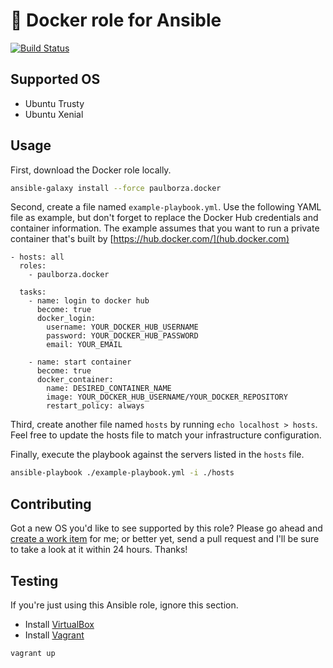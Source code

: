 # &#128011; Docker role for Ansible

[![Build Status](https://img.shields.io/travis/paulborza/ansible-docker-role/master.svg?style=flat)](https://travis-ci.org/paulborza/ansible-docker-role)

## Supported OS

- Ubuntu Trusty
- Ubuntu Xenial

## Usage

First, download the Docker role locally.

```bash
ansible-galaxy install --force paulborza.docker
```

Second, create a file named `example-playbook.yml`. Use the following YAML file as example, but don't forget to replace the Docker Hub credentials and container information. The example assumes that you want to run a private container that's built by [https://hub.docker.com/](hub.docker.com)

```
- hosts: all
  roles:
    - paulborza.docker

  tasks:
    - name: login to docker hub
      become: true
      docker_login:
        username: YOUR_DOCKER_HUB_USERNAME
        password: YOUR_DOCKER_HUB_PASSWORD
        email: YOUR_EMAIL

    - name: start container
      become: true
      docker_container:
        name: DESIRED_CONTAINER_NAME
        image: YOUR_DOCKER_HUB_USERNAME/YOUR_DOCKER_REPOSITORY
        restart_policy: always
```

Third, create another file named `hosts` by running `echo localhost > hosts`. Feel free to update the hosts file to match your infrastructure configuration.

Finally, execute the playbook against the servers listed in the `hosts` file.

```bash
ansible-playbook ./example-playbook.yml -i ./hosts
```

## Contributing

Got a new OS you'd like to see supported by this role?
Please go ahead and [create a work item](https://github.com/paulborza/ansible-docker-role/issues/new) for me; or better yet, send a pull request and I'll be sure to take a look at it within 24 hours. Thanks!

## Testing

If you're just using this Ansible role, ignore this section.

- Install [VirtualBox](https://www.virtualbox.org/)
- Install [Vagrant](https://www.vagrantup.com/)

```bash
vagrant up
```

